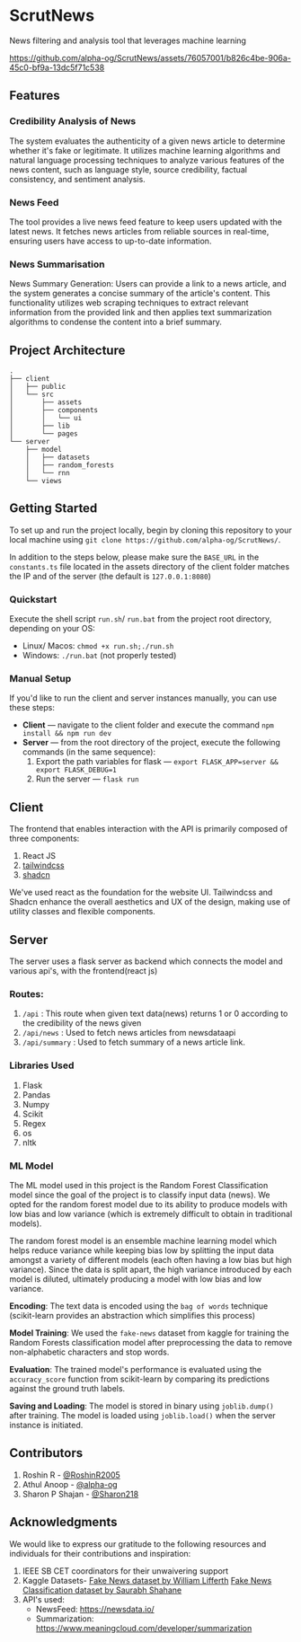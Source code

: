 # ScrutNews

News filtering and analysis tool that leverages machine learning

https://github.com/alpha-og/ScrutNews/assets/76057001/b826c4be-906a-45c0-bf9a-13dc5f71c538

## Features

### Credibility Analysis of News

The system evaluates the authenticity of a given news article to determine whether it's fake or legitimate. It utilizes machine learning algorithms and natural language processing techniques to analyze various features of the news content, such as language style, source credibility, factual consistency, and sentiment analysis.

### News Feed

The tool provides a live news feed feature to keep users updated with the latest news. It fetches news articles from reliable sources in real-time, ensuring users have access to up-to-date information.

### News Summarisation

News Summary Generation: Users can provide a link to a news article, and the system generates a concise summary of the article's content. This functionality utilizes web scraping techniques to extract relevant information from the provided link and then applies text summarization algorithms to condense the content into a brief summary.

## Project Architecture
```
.
├── client
│   ├── public
│   └── src
│       ├── assets
│       ├── components
│       │   └── ui
│       ├── lib
│       └── pages
└── server
    ├── model
    │   ├── datasets
    │   ├── random_forests
    │   └── rnn
    └── views
```

## Getting Started

To set up and run the project locally, begin by cloning this repository to your local machine using `git clone https://github.com/alpha-og/ScrutNews/`.

In addition to the steps below, please make sure the `BASE_URL` in the `constants.ts` file located in the assets directory of the client folder matches the IP and  of the server (the default is `127.0.0.1:8080`)

### Quickstart

Execute the shell script `run.sh`/ `run.bat` from the project root directory, depending on your OS:

-   Linux/ Macos: `chmod +x run.sh;./run.sh`
-   Windows: `./run.bat` (not properly tested)

### Manual Setup

If you'd like to run the client and server instances manually, you can use these steps:

-   **Client** — navigate to the client folder and execute the command `npm install && npm run dev`
-   **Server** — from the root directory of the project, execute the following commands (in the same sequence):
    1. Export the path variables for flask — `export FLASK_APP=server && export FLASK_DEBUG=1`
    2. Run the server — `flask run`

## Client

The frontend that enables interaction with the API is primarily composed of three components:

1. React JS
2. [tailwindcss](https://tailwindcss.com/)
3. [shadcn](https://ui.shadcn.com/)

We've used react as the foundation for the website UI. Tailwindcss and Shadcn enhance the overall aesthetics and UX of the design, making use of utility classes and flexible components.

## Server

The server uses a flask server as backend which connects the model and various api's, with the frontend(react js)

### Routes:

1. `/api` : This route when given text data(news) returns 1 or 0 according to the credibility of the news given
2. `/api/news` : Used to fetch news articles from newsdataapi
3. `/api/summary` : Used to fetch summary of a news article link.

### Libraries Used

1. Flask
2. Pandas
3. Numpy
4. Scikit
5. Regex
6. os
7. nltk

### ML Model

The ML model used in this project is the Random Forest Classification model since the goal of the project is to classify input data (news). We opted for the random forest model due to its ability to produce models with low bias and low variance (which is extremely difficult to obtain in traditional models).

The random forest model is an ensemble machine learning model which helps reduce variance while keeping bias low by splitting the input data amongst a variety of different models (each often having a low bias but high variance). Since the data is split apart, the high variance introduced by each model is diluted, ultimately producing a model with low bias and low variance.

**Encoding**: The text data is encoded using the `bag of words` technique (scikit-learn provides an abstraction which simplifies this process)

**Model Training**: We used the `fake-news` dataset from kaggle for training the Random Forests classification model after preprocessing the data to remove non-alphabetic characters and stop words.

**Evaluation**: The trained model's performance is evaluated using the `accuracy_score` function from scikit-learn by comparing its predictions against the ground truth labels.

**Saving and Loading**: The model is stored in binary using `joblib.dump()` after training. The model is loaded using `joblib.load()` when the server instance is initiated.

## Contributors

1. Roshin R - [@RoshinR2005](https://github.com/RoshinR2005)
2. Athul Anoop - [@alpha-og](https://github.com/alpha-og)
3. Sharon P Shajan - [@Sharon218](https://github.com/Sharon218)

## Acknowledgments

We would like to express our gratitude to the following resources and individuals for their contributions and inspiration:

1. IEEE SB CET coordinators for their unwaivering support
2. Kaggle Datasets- [Fake News dataset by William Lifferth](https://www.kaggle.com/competitions/fake-news)
   [Fake News Classification dataset by Saurabh Shahane](https://www.kaggle.com/datasets/saurabhshahane/fake-news-classification)
3. API's used:
    - NewsFeed: https://newsdata.io/
    - Summarization: https://www.meaningcloud.com/developer/summarization
